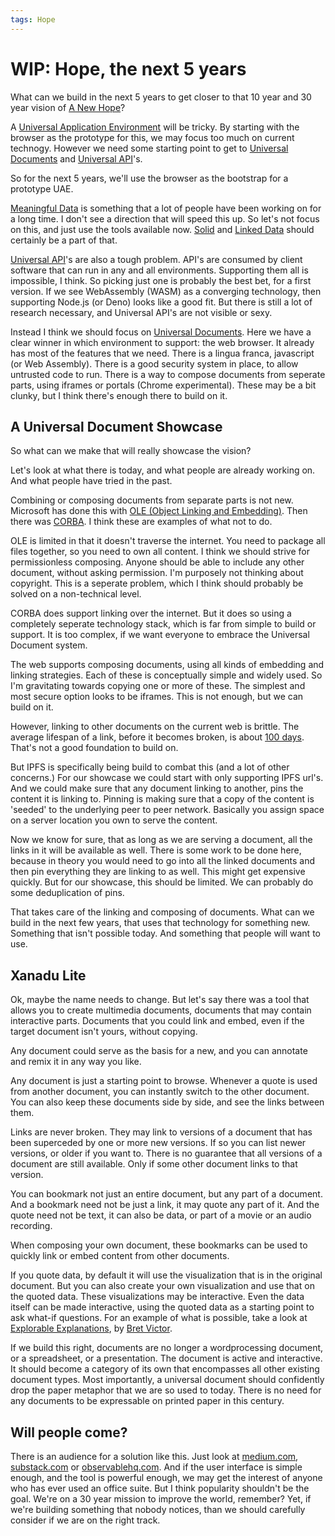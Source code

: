 ```yaml
---
tags: Hope
---
```

# WIP: Hope, the next 5 years 

What can we build in the next 5 years to get closer to that 10 year and 30 year vision of [A New Hope](https://hackmd.io/kafpxBeqQua_rcrncP14tQ)?

A [Universal Application Environment](https://hackmd.io/kafpxBeqQua_rcrncP14tQ#Selfunderstanding-API%E2%80%99s) will be tricky. By starting with the browser as the prototype for this, we may focus too much on current technogy. However we need some starting point to get to [Universal Documents](https://hackmd.io/kafpxBeqQua_rcrncP14tQ#Selfunderstanding-Documents) and [Universal API](https://hackmd.io/kafpxBeqQua_rcrncP14tQ#Selfunderstanding-API%E2%80%99s)'s.

So for the next 5 years, we'll use the browser as the bootstrap for a prototype UAE.

[Meaningful Data](https://hackmd.io/kafpxBeqQua_rcrncP14tQ#Meaningful-Data) is something that a lot of people have been working on for a long time. I don't see a direction that will speed this up. So let's not focus on this, and just use the tools available now. [Solid](https://solidproject.org/) and [Linked Data](https://en.wikipedia.org/wiki/Linked_data) should certainly be a part of that.

[Universal API](https://hackmd.io/kafpxBeqQua_rcrncP14tQ#Selfunderstanding-API%E2%80%99s)'s are also a tough problem. API's are consumed by client software that can run in any and all environments. Supporting them all is impossible, I think. So picking just one is probably the best bet, for a first version. If we see WebAssembly (WASM) as a converging technology, then supporting Node.js (or Deno) looks like a good fit. But there is still a lot of research necessary, and Universal API's are not visible or sexy.

Instead I think we should focus on [Universal Documents](https://hackmd.io/kafpxBeqQua_rcrncP14tQ#Selfunderstanding-Documents). Here we have a clear winner in which environment to support: the web browser. It already has most of the features that we need. There is a lingua franca, javascript (or Web Assembly). There is a good security system in place, to allow untrusted code to run. There is a way to compose documents from seperate parts, using iframes or portals (Chrome experimental). These may be a bit clunky, but I think there's enough there to build on it.

## A Universal Document Showcase

So what can we make that will really showcase the vision?

Let's look at what there is today, and what people are already working on. And what people have tried in the past.

Combining or composing documents from separate parts is not new. Microsoft has done this with [OLE (Object Linking and Embedding)](https://en.wikipedia.org/wiki/Object_Linking_and_Embedding). Then there was [CORBA](https://en.wikipedia.org/wiki/Common_Object_Request_Broker_Architecture). I think these are examples of what not to do. 

OLE is limited in that it doesn't traverse the internet. You need to package all files together, so you need to own all content. I think we should strive for permissionless composing. Anyone should be able to include any other document, without asking permission. I'm purposely not thinking about copyright. This is a seperate problem, which I think should probably be solved on a non-technical level.

CORBA does support linking over the internet. But it does so using a completely seperate technology stack, which is far from simple to build or support. It is too complex, if we want everyone to embrace the Universal Document system.

The web supports composing documents, using all kinds of embedding and linking strategies. Each of these is conceptually simple and widely used. So I'm gravitating towards copying one or more of these. The simplest and most secure option looks to be iframes. This is not enough, but we can build on it.

However, linking to other documents on the current web is brittle. The average lifespan of a link, before it becomes broken, is about [100 days](http://brisray.com/web/linkrot.htm). That's not a good foundation to build on.

But IPFS is specifically being build to combat this (and a lot of other concerns.) For our showcase we could start with only supporting IPFS url's. And we could make sure that any document linking to another, pins the content it is linking to. Pinning is making sure that a copy of the content is 'seeded' to the underlying peer to peer network. Basically you assign space on a server location you own to serve the content.

Now we know for sure, that as long as we are serving a document, all the links in it will be available as well. There is some work to be done here, because in theory you would need to go into all the linked documents and then pin everything they are linking to as well. This might get expensive quickly. But for our showcase, this should be limited. We can probably do some deduplication of pins.

That takes care of the linking and composing of documents. What can we build in the next few years, that uses that technology for something new. Something that isn't possible today. And something that people will want to use.

## Xanadu Lite

Ok, maybe the name needs to change. But let's say there was a tool that allows you to create multimedia documents, documents that may contain interactive parts. Documents that you could link and embed, even if the target document isn't yours, without copying.

Any document could serve as the basis for a new, and you can annotate and remix it in any way you like.

Any document is just a starting point to browse. Whenever a quote is used from another document, you can instantly switch to the other document. You can also keep these documents side by side, and see the links between them.

Links are never broken. They may link to versions of a document that has been superceded by one or more new versions. If so you can list newer versions, or older if you want to. There is no guarantee that all versions of a document are still available. Only if some other document links to that version.

You can bookmark not just an entire document, but any part of a document. And a bookmark need not be just a link, it may quote any part of it. And the quote need not be text, it can also be data, or part of a movie or an audio recording.

When composing your own document, these bookmarks can be used to quickly link or embed content from other documents.

If you quote data, by default it will use the visualization that is in the original document. But you can also create your own visualization and use that on the quoted data. These visualizations may be interactive. Even the data itself can be made interactive, using the quoted data as a starting point to ask what-if questions. For an example of what is possible, take a look at [Explorable Explanations](http://worrydream.com/ExplorableExplanations/), by [Bret Victor](https://en.wikipedia.org/wiki/Bret_Victor).

If we build this right, documents are no longer a wordprocessing document, or a spreadsheet, or a presentation. The document is active and interactive. It should become a category of its own that encompasses all other existing document types. Most importantly, a universal document should confidently drop the paper metaphor that we are so used to today. There is no need for any documents to be expressable on printed paper in this century. 

## Will people come?

There is an audience for a solution like this. Just look at [medium.com](https://medium.com/), [substack.com](https://substack.com/) or [observablehq.com](https://observablehq.com/). And if the user interface is simple enough, and the tool is powerful enough, we may get the interest of anyone who has ever used an office suite. But I think popularity shouldn't be the goal. We're on a 30 year mission to improve the world, remember? Yet, if we're building something that nobody notices, than we should carefully consider if we are on the right track.
